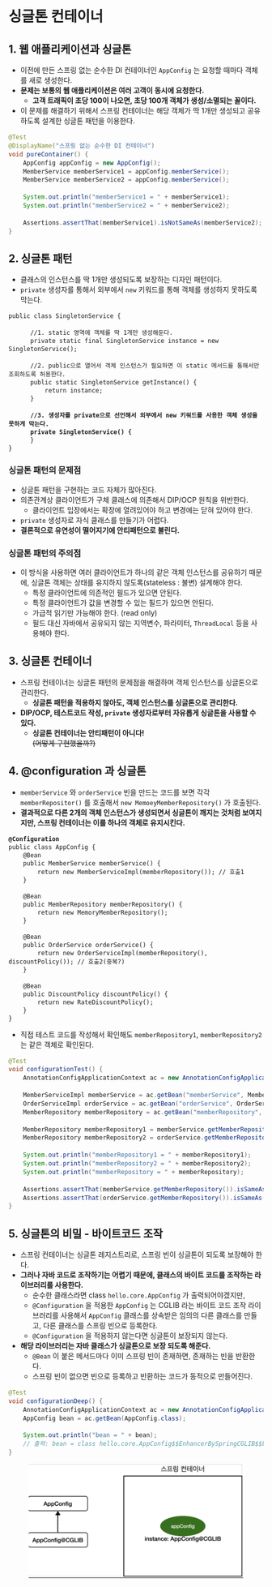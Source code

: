 # 싱글톤 컨테이너

## 1. 웹 애플리케이션과 싱글톤&#x20;

* 이전에 만든 스프링 없는 순수한 DI 컨테이너인 `AppConfig` 는 요청할 때마다 객체를 새로 생성한다.&#x20;
* **문제는 보통의 웹 애플리케이션은 여러 고객이 동시에 요청한다.**&#x20;
  * **고객 트래픽이 초당 100이 나오면, 초당 100개 객체가 생성/소멸되는 꼴이다.**&#x20;
* 이 문제를 해결하기 위해서 스프링 컨테이너는 해당 객체가 딱 1개만 생성되고 공유하도록 설계한 싱글톤 패턴을 이용한다.

```java
@Test
@DisplayName("스프링 없는 순수한 DI 컨테이너")
void pureContainer() {
    AppConfig appConfig = new AppConfig();
    MemberService memberService1 = appConfig.memberService();
    MemberService memberService2 = appConfig.memberService();

    System.out.println("memberService1 = " + memberService1);
    System.out.println("memberService2 = " + memberService2);

    Assertions.assertThat(memberService1).isNotSameAs(memberService2);
}
```

## 2. 싱글톤 패턴

* 클래스의 인스턴스를 딱 1개만 생성되도록 보장하는 디자인 패턴이다.
* `private` 생성자를 통해서 외부에서 `new` 키워드를 통해 객체를 생성하지 못하도록 막는다.

<pre class="language-java"><code class="lang-java">public class SingletonService {

      //1. static 영역에 객체를 딱 1개만 생성해둔다.
      private static final SingletonService instance = new SingletonService();
      
      //2. public으로 열어서 객체 인스턴스가 필요하면 이 static 메서드를 통해서만 조회하도록 허용한다.
      public static SingletonService getInstance() {
          return instance;
      }
      
<strong>      //3. 생성자를 private으로 선언해서 외부에서 new 키워드를 사용한 객체 생성을 못하게 막는다. 
</strong><strong>      private SingletonService() {
</strong>      }      
}
</code></pre>

### 싱글톤 패턴의 문제점

* 싱글톤 패턴을 구현하는 코드 자체가 많아진다.
* 의존관계상 클라이언트가 구체 클래스에 의존해서 DIP/OCP 원칙을 위반한다.&#x20;
  * 클라이언트 입장에서는 확장에 열려있어야 하고 변경에는 닫혀 있어야 한다.
* `private` 생성자로 자식 클래스를 만들기가 어렵다.
* **결론적으로 유연성이 떨어지기에 안티패턴으로 불린다.**

### **싱글톤 패턴의 주의점**&#x20;

* 이 방식을 사용하면 여러 클라이언트가  하나의 같은 객체 인스턴스를 공유하기 때문에, 싱글톤 객체는 상태를 유지하지 않도록(stateless : 불변) 설계해야 한다.&#x20;
  * 특정 클라이언트에 의존적인 필드가 있으면 안된다.&#x20;
  * 특정 클라이언트가 값을 변경할 수 있는 필드가 있으면 안된다.&#x20;
  * 가급적 읽기만 가능해야 한다. (read only)
  * 필드 대신 자바에서 공유되지 않는 지역변수, 파라미터, `ThreadLocal` 등을 사용해야 한다.&#x20;

## 3. 싱글톤 컨테이너

* 스프링 컨테이너는 싱글톤 패턴의 문제점을 해결하며 객체 인스턴스를 싱글톤으로 관리한다.&#x20;
  * **싱글톤 패턴을 적용하지 않아도, 객체 인스턴스를 싱글톤으로 관리한다.**&#x20;
* **DIP/OCP, 테스트코드 작성, `private` 생성자로부터 자유롭게 싱글톤을 사용할 수 있다.**&#x20;
  * **싱글톤 컨테이너는 안티패턴이 아니다!** \
    ~~(어떻게 구현했을까?)~~&#x20;

## 4. @configuration 과 싱글톤&#x20;

* `memberService` 와 `orderService` 빈을 만드는 코드를 보면 각각 `memberRepositor()` 를 호출해서 `new MemoeyMemberRepository()` 가 호출된다.&#x20;
* **결과적으로 다른 2개의 객체 인스턴스가 생성되면서 싱글톤이 깨지는 것처럼 보여지지만, 스프링 컨테이너는 이를 하나의 객체로 유지시킨다.**&#x20;

<pre class="language-java"><code class="lang-java"><strong>@Configuration
</strong>public class AppConfig {
    @Bean
    public MemberService memberService() {
        return new MemberServiceImpl(memberRepository()); // 호출1
    }

    @Bean
    public MemberRepository memberRepository() {
        return new MemoryMemberRepository();
    }

    @Bean
    public OrderService orderService() {
        return new OrderServiceImpl(memberRepository(), discountPolicy()); // 호출2(중복?)
    }

    @Bean
    public DiscountPolicy discountPolicy() {
        return new RateDiscountPolicy();
    }
}
</code></pre>

* 직접 테스트 코드를 작성해서 확인해도 `memberRepository1`, `memberRepository2` 는 같은 객체로 확인된다.&#x20;

```java
@Test
void configurationTest() {
    AnnotationConfigApplicationContext ac = new AnnotationConfigApplicationContext(AppConfig.class);

    MemberServiceImpl memberService = ac.getBean("memberService", MemberServiceImpl.class);
    OrderServiceImpl orderService = ac.getBean("orderService", OrderServiceImpl.class);
    MemberRepository memberRepository = ac.getBean("memberRepository", MemberRepository.class);

    MemberRepository memberRepository1 = memberService.getMemberRepository();
    MemberRepository memberRepository2 = orderService.getMemberRepository();

    System.out.println("memberRepository1 = " + memberRepository1);
    System.out.println("memberRepository2 = " + memberRepository2);
    System.out.println("memberRepository = " + memberRepository);

    Assertions.assertThat(memberService.getMemberRepository()).isSameAs(memberRepository);
    Assertions.assertThat(orderService.getMemberRepository()).isSameAs(memberRepository);
}
```

## 5. 싱글톤의 비밀 - 바이트코드 조작&#x20;

* 스프링 컨테이너는 싱글톤 레지스트리로, 스프링 빈이 싱글톤이 되도록 보장해야 한다.&#x20;
* **그러나 자바 코드로 조작하기는 어렵기 때문에, 클래스의 바이트 코드를 조작하는 라이브러리를 사용한다.**&#x20;
  * 순수한 클래스라면 class `hello.core.AppConfig` 가 출력되어야겠지만,&#x20;
  * `@Configuration` 을 적용한 `AppConfig` 는 CGLIB 라는 바이트 코드 조작 라이브러리를 사용해서 `AppConfig` 클래스를 상속받은 임의의 다른 클래스를 만들고, 다른 클래스를 스프링 빈으로 등록한다.&#x20;
  * `@Configuration` 을 적용하지 않는다면 싱글톤이 보장되지 않는다.&#x20;
* **해당 라이브러리는 자바 클래스가 싱글톤으로 보장 되도록 해준다.**&#x20;
  * `@Bean` 이 붙은 메서드마다 이미 스프링 빈이 존재하면, 존재하는 빈을 반환한다.
  * 스프링 빈이 없으면 빈으로 등록하고 반환하는 코드가 동적으로 만들어진다.&#x20;

```java
@Test
void configurationDeep() {
    AnnotationConfigApplicationContext ac = new AnnotationConfigApplicationContext(AppConfig.class);
    AppConfig bean = ac.getBean(AppConfig.class);

    System.out.println("bean = " + bean);
    // 출력: bean = class hello.core.AppConfig$$EnhancerBySpringCGLIB$$bd479d70
}
```

<figure><img src="../../../.gitbook/assets/image (8).png" alt=""><figcaption></figcaption></figure>

